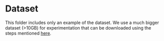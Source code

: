 # Dataset

This folder includes only an example of the dataset. We use a much bigger dataset (>10GB) for experimentation that can be downloaded using the steps mentioned [here](../software/README.md).